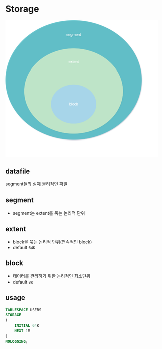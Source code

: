 # Storage

<img src="./assets/segment_extent_block.png" alt="제목 없는 다이어그램" style="zoom: 50%;" />

## datafile

segment들의 실제 물리적인 파일

## segment

- segment는 extent를 묶는 논리적 단위

## extent

- block을 묶는 논리적 단위(연속적인 block)
- default `64K`

## block

- 데이터를 관리하기 위한 논리적인 최소단위
- default `8K`

## usage

```sql
TABLESPACE USERS
STORAGE
(
    INITIAL 64K
    NEXT 1M
)
NOLOGGING;
```

